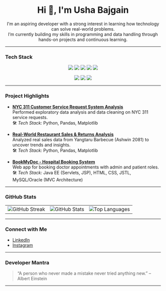 <h1 align="center">Hi 👋, I'm Usha Bajgain</h1>

<p align="center">
  I'm an aspiring developer with a strong interest in learning how technology can solve real-world problems.<br>
  I’m currently building my skills in programming and data handling through hands-on projects and continuous learning.
</p>

---

### Tech Stack

<p align="center">
  <img src="https://img.shields.io/badge/Python-3776AB?style=for-the-badge&logo=python&logoColor=white"/>
  <img src="https://img.shields.io/badge/HTML5-E34F26?style=for-the-badge&logo=html5&logoColor=white"/>
  <img src="https://img.shields.io/badge/CSS3-1572B6?style=for-the-badge&logo=css3&logoColor=white"/>
  <img src="https://img.shields.io/badge/Django-092E20?style=for-the-badge&logo=django&logoColor=white"/>
  <img src="https://img.shields.io/badge/MySQL-005C84?style=for-the-badge&logo=mysql&logoColor=white"/>
</p>

<p align="center">
  <img src="https://img.shields.io/badge/VS%20Code-007ACC?style=for-the-badge&logo=visualstudiocode&logoColor=white"/>
  <img src="https://img.shields.io/badge/Jupyter-F37626?style=for-the-badge&logo=jupyter&logoColor=white"/>
  <img src="https://img.shields.io/badge/GitHub-181717?style=for-the-badge&logo=github&logoColor=white"/>
</p>

---

### Project Highlights

- **[NYC 311 Customer Service Request System Analysis](https://github.com/ushabajgain/NYC-311-Customer-Service-Request-System-Analysis.git)**  
  Performed exploratory data analysis and data cleaning on NYC 311 service requests.  
  🛠️ *Tech Stack:* Python, Pandas, Matplotlib

- **[Real-World Restaurant Sales & Returns Analysis](https://github.com/ushabajgain/Restaurant_Sales_Analysis.git)**  
  Analyzed real sales data from Yangtaru Barbecue (Ashwin 2081) to uncover trends and insights.  
  🛠️ *Tech Stack:* Python, Pandas, Matplotlib

- **[BookMyDoc - Hospital Booking System](https://github.com/ushabajgain/BookMyDoc.git)**  
  Web app for booking doctor appointments with admin and patient roles.  
  🛠️ *Tech Stack:* Java EE (Servlets, JSP), HTML, CSS, JSTL, MySQL/Oracle (MVC Architecture)
  
---

### GitHub Stats

<table align="center">
  <tr>
    <td><img src="https://github-readme-streak-stats.herokuapp.com/?user=ushabajgain&theme=tokyonight" alt="GitHub Streak"/></td>
    <td><img src="https://github-readme-stats.vercel.app/api?username=ushabajgain&show_icons=true&theme=tokyonight" alt="GitHub Stats"/></td>
    <td><img src="https://github-readme-stats.vercel.app/api/top-langs/?username=ushabajgain&layout=compact&theme=tokyonight" alt="Top Languages"/></td>
  </tr>
</table>


---

### Connect with Me

- [LinkedIn](https://www.linkedin.com/in/usha-bajgain-1683282a7/)
- [Instagram](https://www.instagram.com/usharchivess/)

---

### Developer Mantra

> “A person who never made a mistake never tried anything new.” – Albert Einstein

---

